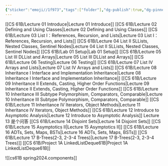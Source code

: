 ```yaml
---
{"sticker":"emoji//1f973","tags":["folder"],"dg-publish":true,"dg-pinned":true,"permalink":"/CS 61B/CS 61B/","pinned":true,"dgPassFrontmatter":true,"noteIcon":"","created":"2025-03-02T21:48:21.662+08:00","updated":"2025-04-09T14:09:42.302+08:00"}
---
```


[[CS 61B/Lecture 01 Introduce\|Lecture 01 Introduce]]
[[CS 61B/Lecture 02 Defining and Using Classes\|Lecture 02 Defining and Using Classes]]
[[CS 61B/Lecture 03 List I：References, Recursion, and Lists\|Lecture 03 List I：References, Recursion, and Lists]]
[[CS 61B/Lecture 04 List II SLLists, Nested Classes, Sentinel Nodes\|Lecture 04 List II SLLists, Nested Classes, Sentinel Nodes]]
[[CS 61B/Lab 01 Setup\|Lab 01 Setup]]
[[CS 61B/Lecture 05 List III DLList and Arrays\|Lecture 05 List III DLList and Arrays]]
[[CS 61B/Lecture 06 Testing\|Lecture 06 Testing]]
[[CS 61B/Lecture 07 List IV Arrays and Lists\|Lecture 07 List IV Arrays and Lists]]
[[CS 61B/Lecture 08 Inheritance I Interface and Implementation Inheritance\|Lecture 08 Inheritance I Interface and Implementation Inheritance]]
[[CS 61B/Lecture 09 Inheritance II Extends, Casting, Higher Order Functions\|Lecture 09 Inheritance II Extends, Casting, Higher Order Functions]]
[[CS 61B/Lecture 10 Inheritance III Subtype Polymorphism, Comparators, Comparable\|Lecture 10 Inheritance III Subtype Polymorphism, Comparators, Comparable]]
[[CS 61B/Lecture 11 Inheritance IV Iterators, Object Methods\|Lecture 11 Inheritance IV Iterators, Object Methods]]
[[CS 61B/Lecture 12 Introduce to Asymptotic Analysis\|Lecture 12 Introduce to Asymptotic Analysis]]
Lecture 13 是个问答
[[CS 61B/Lecture 14 Disjoint Sets\|Lecture 14 Disjoint Sets]]
[[CS 61B/Lecture 15 Asymptotics II\|Lecture 15 Asymptotics II]]
[[CS 61B/Lecture 16 ADTs, Sets, Maps, BSTs\|Lecture 16 ADTs, Sets, Maps, BSTs]]
[[CS 61B/Lecture 17 B-Trees(2-3, 2-3-4 Trees)\|Lecture 17 B-Trees(2-3, 2-3-4 Trees)]]
[[CS 61B/Project 1A LinkedListDeque61B\|Project 1A LinkedListDeque61B]]

![[cs61B spring2024.components]]